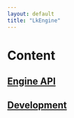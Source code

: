 ```yaml
---
layout: default
title: "LkEngine"
---
```


# Content 

## [Engine API](./Engine.md)

## [Development](./Development.md)


